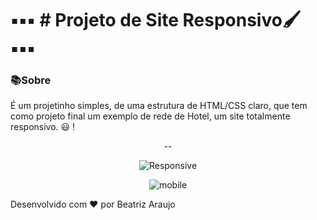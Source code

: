 # **▪▪▪  # Projeto de Site Responsivo🖌  ▪▪▪**

### 📚Sobre

É um projetinho simples, de uma estrutura de HTML/CSS claro, que tem como projeto final um exemplo de rede de Hotel, um site totalmente responsivo.  😃 ! 


<div align="center">
--




![Responsive](https://user-images.githubusercontent.com/42151127/115887766-a3e0d500-a428-11eb-9b29-b9b85dd6c520.gif)





![mobile](https://user-images.githubusercontent.com/42151127/115887773-a5120200-a428-11eb-941c-d6df04ddc816.gif)

</div>



Desenvolvido com  ❤  por Beatriz Araujo 

